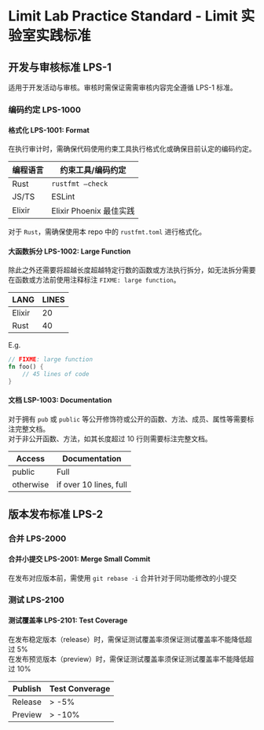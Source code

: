 # Limit Lab Practice Standard - Limit 实验室实践标准

## 开发与审核标准 LPS-1

适用于开发活动与审核。审核时需保证需需审核内容完全遵循 LPS-1 标准。

### 编码约定 LPS-1000

#### 格式化 LPS-1001: Format

在执行审计时，需确保代码使用约束工具执行格式化或确保目前认定的编码约定。

| 编程语言 | 约束工具/编码约定 |
| ------- | --- |
| Rust | `rustfmt —check` |
| JS/TS | ESLint |
| Elixir | Elixir Phoenix 最佳实践 | <!-- TODO: specific name? -->

对于 `Rust`，需确保使用本 repo 中的 `rustfmt.toml` 进行格式化。

#### 大函数拆分 LPS-1002: Large Function

除此之外还需要将超越长度超越特定行数的函数或方法执行拆分，如无法拆分需要在函数或方法前使用注释标注 `FIXME: large function`。

| LANG   | LINES |
| ------ | ----- |
| Elixir | 20    |
| Rust   | 40    |

E.g.

```rust
// FIXME: large function
fn foo() {
    // 45 lines of code
}
```

#### 文档 LSP-1003: Documentation

对于拥有 `pub` 或 `public` 等公开修饰符或公开的函数、方法、成员、属性等需要标注完整文档。  
对于非公开函数、方法，如其长度超过 10 行则需要标注完整文档。

| Access    | Documentation          |
| --------- | ---------------------- |
| public    | Full                   |
| otherwise | if over 10 lines, full |

## 版本发布标准 LPS-2

### 合并 LPS-2000

#### 合并小提交 LPS-2001: Merge Small Commit

在发布对应版本前，需使用 `git rebase -i` 合并针对于同功能修改的小提交

### 测试 LPS-2100

#### 测试覆盖率 LPS-2101: Test Coverage

在发布稳定版本（release）时，需保证测试覆盖率须保证测试覆盖率不能降低超过  5%  
在发布预览版本（preview）时，需保证测试覆盖率须保证测试覆盖率不能降低超过 10%

| Publish | Test Converage |
| ------- | -------------- |
| Release | > -5%          |
| Preview | > -10%         |
